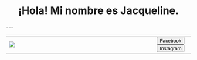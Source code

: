 <h1 align="center">¡Hola! Mi nombre es Jacqueline.</h1>
---
<table>
<tr>
<td width="80%" border="">
<img src="https://static.wikia.nocookie.net/factvsfiction/images/9/9d/Storm.gif/revision/latest?cb=20160527023427" />
</td>
<td width="20%">
<button type="button" class="https://www.facebook.com/Rmz.Jaqueline?locale=es_LA">Facebook</button>
<button type="button" class="https://www.instagram.com/rmz.jaqueline/">Instagram</button>
</td>
</tr>
</table>
<p align="center">

</p>







